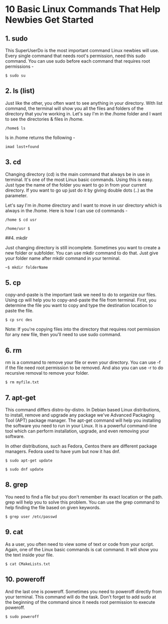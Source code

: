 # 10 Basic Linux Commands That Help Newbies Get Started

## 1. sudo

This SuperUserDo is the most important command Linux newbies will use. Every single command that needs root's permission, need this sudo command. You can use sudo before each command that requires root permissions -

```$ sudo su```

## 2. ls (list)

Just like the other, you often want to see anything in your directory. With list command, the terminal will show you all the files and folders of the directory that you're working in. Let's say I'm in the /home folder and I want to see the directories & files in /home.

```/home$ ls```

ls in /home returns the following -

```imad lost+found```

## 3. cd

Changing directory (cd) is the main command that always be in use in terminal. It's one of the most Linux basic commands. Using this is easy. Just type the name of the folder you want to go in from your current directory. If you want to go up just do it by giving double dots (..) as the parameter.

Let's say I'm in /home directory and I want to move in usr directory which is always in the /home. Here is how I can use cd commands -

```/home $ cd usr```

```/home/usr $```

##4. mkdir

Just changing directory is still incomplete. Sometimes you want to create a new folder or subfolder. You can use mkdir command to do that. Just give your folder name after mkdir command in your terminal.

```~$ mkdir folderName```

## 5. cp

copy-and-paste is the important task we need to do to organize our files. Using cp will help you to copy-and-paste the file from terminal. First, you determine the file you want to copy and type the destination location to paste the file.

```$ cp src des```

Note: If you're copying files into the directory that requires root permission for any new file, then you'll need to use sudo command.

## 6. rm

rm is a command to remove your file or even your directory. You can use -f if the file need root permission to be removed. And also you can use -r to do recursive removal to remove your folder.

```$ rm myfile.txt```

## 7. apt-get

This command differs distro-by-distro. In Debian based Linux distributions, to install, remove and upgrade any package we've Advanced Packaging Tool (APT) package manager. The apt-get command will help you installing the software you need to run in your Linux. It is a powerful command-line tool which can perform installation, upgrade, and even removing your software.

In other distributions, such as Fedora, Centos there are different package managers. Fedora used to have yum but now it has dnf. 

```$ sudo apt-get update```

```$ sudo dnf update```

## 8. grep

You need to find a file but you don't remember its exact location or the path. grep will help you to solve this problem. You can use the grep command to help finding the file based on given keywords.

```$ grep user /etc/passwd```

## 9. cat

As a user, you often need to view some of text or code from your script. Again, one of the Linux basic commands is cat command. It will show you the text inside your file.

```$ cat CMakeLists.txt```

## 10. poweroff

And the last one is poweroff. Sometimes you need to poweroff directly from your terminal. This command will do the task. Don't forget to add sudo at the beginning of the command since it needs root permission to execute poweroff.

```$ sudo poweroff```

